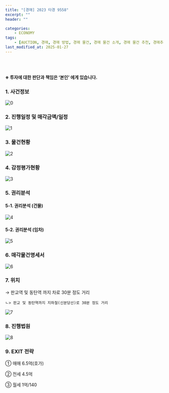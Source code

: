 ```yaml
---
title: "[경매] 2023 타경 9558"
excerpt: ""
header: ""

categories:
    - ECONOMY
tags:
    - [AUCTION, 경매, 경매 방법, 경매 물건, 경매 물건 소개, 경매 물건 추천, 경매추천, 경매 추천, 경매 입찰, 경매입찰방법, 경매 입찰 준비, 농지취득자격증명원, 농지취득자격증명 경매, 농지취득자격증명 조건, 대출, 경매대출, 경락잔금대출, 경매 대출 서류, 경락대출 서류]
last_modified_at: 2025-01-27
---
```

<br><br>

**※ 투자에 대한 판단과 책임은 ‘본인’ 에게 있습니다.**



### 1. 사건정보


![0](/upload/2025-01-27-2023_타경_9558.md/0.png)



### 2. 진행일정 및 매각금액/일정


![1](/upload/2025-01-27-2023_타경_9558.md/1.png)



### 3. 물건현황


![2](/upload/2025-01-27-2023_타경_9558.md/2.png)



### 4. 감정평가현황


![3](/upload/2025-01-27-2023_타경_9558.md/3.png)



### 5. 권리분석



#### 5-1. 권리분석 (건물)


![4](/upload/2025-01-27-2023_타경_9558.md/4.png)



#### 5-2. 권리분석 (임차)


![5](/upload/2025-01-27-2023_타경_9558.md/5.png)



### 6. 매각물건명세서


![6](/upload/2025-01-27-2023_타경_9558.md/6.png)



### 7. 위치


→ 판교역 및 동탄역 까지 차로 30분 정도 거리


    ㄴ> 판교 및 동탄역까지 지하철(신분당선)로 30분 정도 거리


![7](/upload/2025-01-27-2023_타경_9558.md/7.png)



### 8. 진행법원


![8](/upload/2025-01-27-2023_타경_9558.md/8.png)



### 9. EXIT 전략


   ① 매매 6.5억(호가)


   ② 전세 4.5억


   ③ 월세 1억/140

